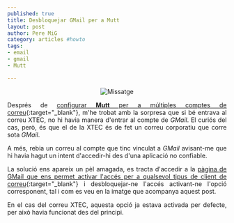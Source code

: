 ```yaml
--- 
published: true
title: Desbloquejar GMail per a Mutt
layout: post
author: Pere MiG 
category: articles #howto
tags: 
- email
- gmail
- Mutt

---
```

<div style="text-align:center" markdown="1">

![Missatge](../imatges/gmail.png)

</div>
<div style="text-align:justify" markdown="1">

Després de [configurar **Mutt** per a múltiples comptes de correu](http://www.ylogico.com/linux/mutt-un-cliente-de-correo-y-configurar-varias-cuentas-de-gmail-por-imap/){:target="_blank"}, m'he trobat amb la sorpresa que si bé entrava al correu XTEC, no hi havia manera d'entrar al compte de *GMail*. El curiós del cas, però, és que el de la XTEC és de fet un correu corporatiu que corre sota *GMail*.

A més, rebia un correu al compte que tinc vinculat a *GMail* avisant-me que hi havia hagut un intent d'accedir-hi des d'una aplicació no confiable.

<!-- more -->

La solució ens apareix un pèl amagada, es tracta d'accedir a la [pàgina de GMail que ens permet activar l'accés per a qualsevol tipus de client de correu](https://www.google.com/settings/security/lesssecureapps){:target="_blank"} i desbloquejar-ne l'accés activant-ne l'opció corresponent, tal i com es veu en la imatge que acompanya aquest post.

En el cas del correu XTEC, aquesta opció ja estava activada per defecte, per això havia funcionat des del principi.

</div>